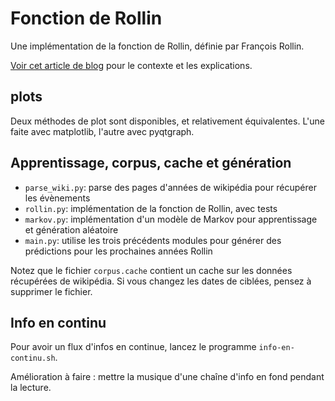 # Fonction de Rollin
Une implémentation de la fonction de Rollin, définie par François Rollin.

[Voir cet article de blog](https://lucas.bourneuf.net/blog/rollin-fonction.html)
pour le contexte et les explications.


## plots
Deux méthodes de plot sont disponibles, et relativement équivalentes.
L'une faite avec matplotlib, l'autre avec pyqtgraph.

## Apprentissage, corpus, cache et génération
- `parse_wiki.py`: parse des pages d'années de wikipédia pour récupérer les évènements
- `rollin.py`: implémentation de la fonction de Rollin, avec tests
- `markov.py`: implémentation d'un modèle de Markov pour apprentissage et génération aléatoire
- `main.py`: utilise les trois précédents modules pour générer des prédictions pour les prochaines années Rollin

Notez que le fichier `corpus.cache` contient un cache sur les données récupérées de wikipédia.
Si vous changez les dates de ciblées, pensez à supprimer le fichier.

## Info en continu
Pour avoir un flux d'infos en continue, lancez le programme `info-en-continu.sh`.

Amélioration à faire : mettre la musique d'une chaîne d'info en fond pendant la lecture.
